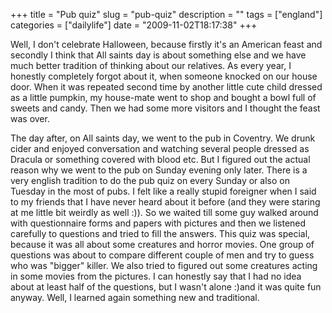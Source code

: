 +++
title = "Pub quiz"
slug = "pub-quiz"
description = ""
tags = ["england"]
categories = ["dailylife"]
date = "2009-11-02T18:17:38"
+++

Well, I don't celebrate Halloween, because firstly it's an American feast and secondly I think that
All saints day is about something else and we have much better tradition of thinking about our
relatives. As every year, I honestly completely forgot about it, when someone knocked on our house
door. When it was repeated second time by another little cute child dressed as a little pumpkin, my
house-mate went to shop and bought a bowl full of sweets and candy. Then we had some more visitors
and I thought the feast was over.


The day after, on All saints day, we went to the pub in Coventry. We drunk cider and enjoyed
conversation and watching several people dressed as Dracula or something covered with blood etc.
But I figured out the actual reason why we went to the pub on Sunday evening only later. There is a
very english tradition to do the pub quiz on every Sunday or also on Tuesday in the most of pubs. I
felt like a really stupid foreigner when I said to my friends that I have never heard about it
before (and they were staring at me little bit weirdly as well :)). So we waited till some guy
walked around with questionnaire forms and papers with pictures and then we listened carefully to
questions and tried to fill the answers. This quiz was special, because it was all about some
creatures and horror movies. One group of questions was about to compare different couple of men
and try to guess who was "bigger" killer. We also tried to figured out some creatures acting in
some movies from the pictures. I can honestly say that I had no idea about at least half of the
questions, but I wasn't alone :)and it was quite fun anyway. Well, I learned again something new
and traditional.
